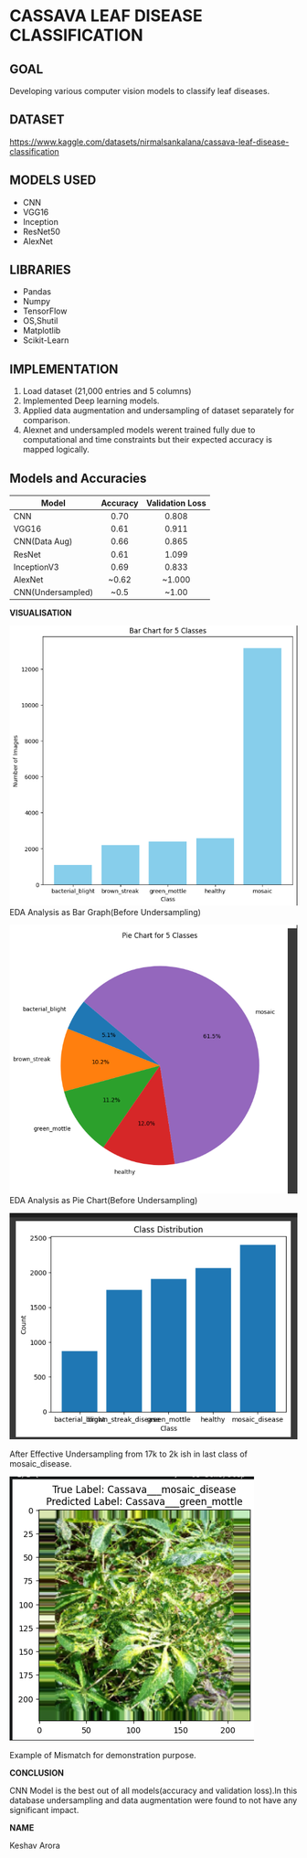 # CASSAVA LEAF DISEASE CLASSIFICATION

## GOAL
Developing various computer vision models to classify leaf diseases.

## DATASET
https://www.kaggle.com/datasets/nirmalsankalana/cassava-leaf-disease-classification

## MODELS USED
- CNN
- VGG16
- Inception
- ResNet50
- AlexNet

## LIBRARIES
- Pandas
- Numpy
- TensorFlow
- OS,Shutil
- Matplotlib
- Scikit-Learn

## IMPLEMENTATION
1. Load dataset (21,000 entries and 5 columns)
2. Implemented Deep learning models.
3. Applied data augmentation and undersampling of dataset separately for comparison.
4. Alexnet and undersampled models werent trained fully due to computational and time constraints but their expected accuracy is mapped logically.


## Models and Accuracies

| Model             | Accuracy   | Validation Loss |
| ----------------- |:----------:|:---------------:|
| CNN               | 0.70       |     0.808       |
| VGG16             | 0.61       |     0.911       |
| CNN(Data Aug)     | 0.66       |     0.865       |
| ResNet            | 0.61       |     1.099       |
| InceptionV3       | 0.69       |     0.833       |
| AlexNet           | ~0.62      |     ~1.000      |
| CNN(Undersampled) | ~0.5       |     ~1.00       |
             

**VISUALISATION**

![Alt Text](./Images/1.png)
EDA Analysis as Bar Graph(Before Undersampling)

![Alt Text](./Images/2.png)
EDA Analysis as Pie Chart(Before Undersampling)

![Alt Text](./Images/Plot.png)

After Effective Undersampling from 17k to 2k ish in last class of mosaic_disease.

![Alt Text](./Images/Example.png)

Example of Mismatch for demonstration purpose.

**CONCLUSION**

CNN Model is the best out of all models(accuracy and validation loss).In this database undersampling and data augmentation were found to not have any significant impact.

**NAME**

Keshav Arora
